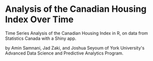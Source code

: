 # Analysis of the Canadian Housing Index Over Time
Time Series Analysis of the Canadian Housing Index in R, on data from Statistics Canada with a Shiny app.


by Amin Samnani, Jad Zaki, and Joshua Seyoum of York University's Advanced Data Science and Predictive Analytics Program.
